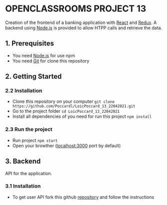 # OPENCLASSROOMS PROJECT 13

Creation of the frontend of a banking application with [React](https://reactjs.org/) and [Redux](https://redux.js.org/).
A backend using [Node.js](https://nodejs.org/en/) is provided to allow HTPP calls and retrieve the data.

## 1. Prerequisites
* You need [Node.js](https://nodejs.org/en/) for use npm
* You need [Git](https://git-scm.com/) for clone this repository

## 2. Getting Started

### 2.2 Installation
* Clone this repository on your computer `git clone https://github.com/Poccardl/LoicPoccard_13_22042021.git`
* Go to the project folder `cd LoicPoccard_13_22042021`
* Install all dependencies of you need for run this project `npm install`

### 2.3 Run the project
* Run project
    `npm start`
* Open your browther ([localhost:3000](http://localhost:3000/) port by default)


## 3. Backend
API for the application.

### 3.1 Installation
* To get user API fork this github [repository](https://github.com/OpenClassrooms-Student-Center/Project-10-Bank-API) and follow the instructions